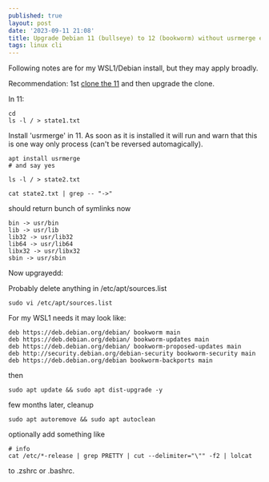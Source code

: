 ```yaml
---
published: true
layout: post
date: '2023-09-11 21:08'
title: Upgrade Debian 11 (bullseye) to 12 (bookworm) without usrmerge errors
tags: linux cli 
---
```

Following notes are for my WSL1/Debian install, but they may apply broadly.

Recommendation: 1st [clone the 11](/2023/09/11/How-would-you-go-about-cloning-a-WSL-distro/) and then upgrade the clone.

In 11:

	cd
	ls -l / > state1.txt

Install 'usrmerge' in 11. As soon as it is installed it will run and warn that this is one way only process (can't be reversed automagically).

	apt install usrmerge
	# and say yes

	ls -l / > state2.txt

	cat state2.txt | grep -- "->"

should return bunch of symlinks now

	bin -> usr/bin
	lib -> usr/lib
	lib32 -> usr/lib32
	lib64 -> usr/lib64
	libx32 -> usr/libx32
	sbin -> usr/sbin

Now upgrayedd:

Probably delete anything in /etc/apt/sources.list

	sudo vi /etc/apt/sources.list

For my WSL1 needs it may look like:
	
	deb https://deb.debian.org/debian/ bookworm main
	deb https://deb.debian.org/debian/ bookworm-updates main
	deb https://deb.debian.org/debian/ bookworm-proposed-updates main
	deb http://security.debian.org/debian-security bookworm-security main
	deb https://deb.debian.org/debian bookworm-backports main

then

	sudo apt update && sudo apt dist-upgrade -y

few months later, cleanup

    sudo apt autoremove && sudo apt autoclean

optionally add something like 

	# info
	cat /etc/*-release | grep PRETTY | cut --delimiter="\"" -f2 | lolcat

to .zshrc or .bashrc.